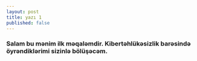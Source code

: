 ```yaml
---
layout: post
title: yazı 1
published: false
---
```

### Salam bu mənim ilk məqaləmdir. Kibertəhlükəsizlik barəsində öyrəndiklərimi sizinlə bölüşəcəm.